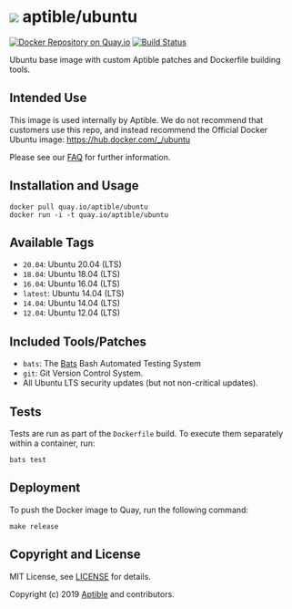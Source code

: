 # ![](https://gravatar.com/avatar/11d3bc4c3163e3d238d558d5c9d98efe?s=64) aptible/ubuntu

[![Docker Repository on Quay.io](https://quay.io/repository/aptible/ubuntu/status)](https://quay.io/repository/aptible/ubuntu)
[![Build Status](https://travis-ci.org/aptible/docker-ubuntu.svg?branch=master)](https://travis-ci.org/aptible/docker-ubuntu)

Ubuntu base image with custom Aptible patches and Dockerfile building tools.

## Intended Use

This image is used internally by Aptible. We do not recommend that customers
use this repo, and instead recommend the Official Docker Ubuntu image:
https://hub.docker.com/_/ubuntu

Please see our [FAQ](https://www.aptible.com/documentation/deploy/tutorials/faq/aptible-base-images.html)
for further information.

## Installation and Usage

    docker pull quay.io/aptible/ubuntu
    docker run -i -t quay.io/aptible/ubuntu

## Available Tags

* `20.04`: Ubuntu 20.04 (LTS)
* `18.04`: Ubuntu 18.04 (LTS)
* `16.04`: Ubuntu 16.04 (LTS)
* `latest`: Ubuntu 14.04 (LTS)
* `14.04`: Ubuntu 14.04 (LTS)
* `12.04`: Ubuntu 12.04 (LTS)

## Included Tools/Patches

* `bats`: The [Bats](https://github.com/sstephenson/bats) Bash Automated Testing System
* `git`: Git Version Control System.
* All Ubuntu LTS security updates (but not non-critical updates).

## Tests

Tests are run as part of the `Dockerfile` build. To execute them separately within a container, run:

    bats test

## Deployment

To push the Docker image to Quay, run the following command:

    make release

## Copyright and License

MIT License, see [LICENSE](LICENSE.md) for details.

Copyright (c) 2019 [Aptible](https://www.aptible.com) and contributors.
